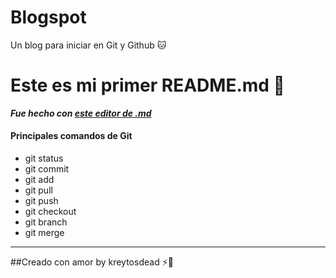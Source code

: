 # Blogspot
Un blog para iniciar en Git y Github 🐱

# Este es mi primer README.md 💙
***Fue hecho con [este editor de .md](https://pandao.github.io/editor.md/en.html "este editor de .md")***

#### Principales comandos de Git
- git status
- git commit 
- git add
- git pull
- git push 
- git checkout
- git branch
- git merge


------------

##Creado con amor by kreytosdead ⚡️💙
